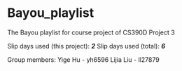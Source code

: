 Bayou_playlist
==============

The Bayou playlist for course project of CS390D
Project 3

Slip days used (this project): ___2___ Slip days used (total): ___6___

Group members:
Yige Hu - yh6596
Lijia Liu - ll27879
